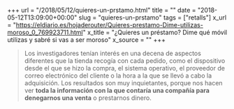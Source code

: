 +++
url = "/2018/05/12/quieres-un-prstamo.html"
title = ""
date = "2018-05-12T13:09:00+00:00"
slug = "quieres-un-prstamo"
tags = ["retalls"]
x_url = "https://eldiario.es/hojaderouter/Quieres-prestamo-Dime-utilizas-moroso_0_769923711.html"
x_title = "¿Quieres un préstamo? Dime qué móvil utilizas y sabré si vas a ser moroso"
x_source = ""
+++


> Los investigadores tenían interés en una decena de aspectos diferentes que la tienda recogía con cada pedido, como el dispositivo desde el que se hizo la compra, el sistema operativo, el proveedor de correo electrónico del cliente o la hora a la que se llevó a cabo la adquisición. Los resultados son muy inquietantes, porque nos hacen ver **toda la información con la que contaría una compañía para denegarnos una venta** o prestarnos dinero.

